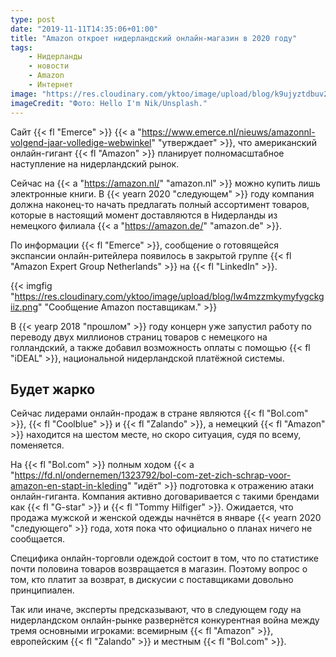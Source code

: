 ```yaml
---
type: post
date: "2019-11-11T14:35:06+01:00"
title: "Amazon откроет нидерландский онлайн-магазин в 2020 году"
tags:
    - Нидерланды
    - новости
    - Amazon
    - Интернет
image: "https://res.cloudinary.com/yktoo/image/upload/blog/k9ujyztdbuv2npmmygrq.jpg"
imageCredit: "Фото: Hello I'm Nik/Unsplash."
---
```


Сайт {{< fl "Emerce" >}} {{< a "https://www.emerce.nl/nieuws/amazonnl-volgend-jaar-volledige-webwinkel" "утверждает" >}}, что американский онлайн-гигант {{< fl "Amazon" >}} планирует полномасштабное наступление на нидерландский рынок.

Сейчас на {{< a "https://amazon.nl/" "amazon.nl" >}} можно купить лишь электронные книги. В {{< yearn 2020 "следующем" >}} году компания должна наконец-то начать предлагать полный ассортимент товаров, которые в настоящий момент доставляются в Нидерланды из немецкого филиала {{< a "https://amazon.de/" "amazon.de" >}}.

<!--more-->

По информации {{< fl "Emerce" >}}, сообщение о готовящейся экспансии онлайн-ритейлера появилось в закрытой группе {{< fl "Amazon Expert Group Netherlands" >}} на {{< fl "LinkedIn" >}}.

{{< imgfig "https://res.cloudinary.com/yktoo/image/upload/blog/lw4mzzmkymyfygckgiiz.png" "Сообщение Amazon поставщикам." >}}

В {{< yearp 2018 "прошлом" >}} году концерн уже запустил работу по переводу двух миллионов страниц товаров с немецкого на голландский, а также добавил возможность оплаты с помощью {{< fl "iDEAL" >}}, национальной нидерландской платёжной системы.

## Будет жарко

Сейчас лидерами онлайн-продаж в стране являются {{< fl "Bol.com" >}}, {{< fl "Coolblue" >}} и {{< fl "Zalando" >}}, а немецкий {{< fl "Amazon" >}} находится на шестом месте, но скоро ситуация, судя по всему, поменяется.

На {{< fl "Bol.com" >}} полным ходом {{< a "https://fd.nl/ondernemen/1323792/bol-com-zet-zich-schrap-voor-amazon-en-stapt-in-kleding" "идёт" >}} подготовка к отражению атаки онлайн-гиганта. Компания активно договаривается с такими брендами как {{< fl "G-star" >}} и {{< fl "Tommy Hilfiger" >}}. Ожидается, что продажа мужской и женской одежды начнётся в январе {{< yearn 2020 "следующего" >}} года, хотя пока что официально о планах ничего не сообщается.

Специфика онлайн-торговли одеждой состоит в том, что по статистике почти половина товаров возвращается в магазин. Поэтому вопрос о том, кто платит за возврат, в дискусии с поставщиками довольно принципиален.

Так или иначе, эксперты предсказывают, что в следующем году на нидерландском онлайн-рынке развернётся конкурентная война между тремя основными игроками: всемирным {{< fl "Amazon" >}}, европейским {{< fl "Zalando" >}} и местным {{< fl "Bol.com" >}}.
